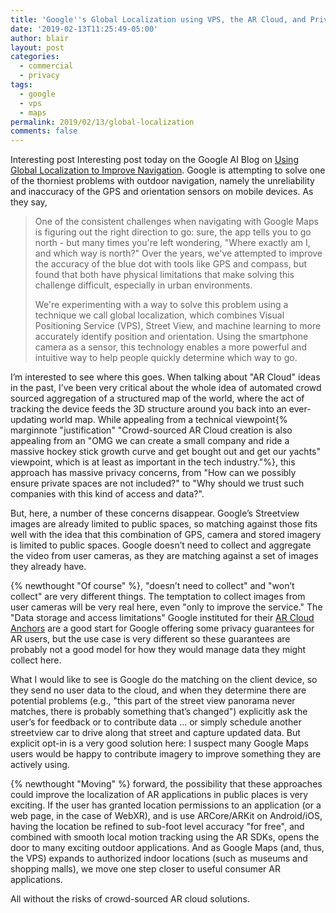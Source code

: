```yaml
---
title: 'Google''s Global Localization using VPS, the AR Cloud, and Privacy'
date: '2019-02-13T11:25:49-05:00'
author: blair
layout: post
categories:
  - commercial
  - privacy
tags:
  - google
  - vps
  - maps
permalink: 2019/02/13/global-localization
comments: false
---
```

Interesting post Interesting post today on the Google AI Blog on [Using Global Localization to Improve Navigation](https://ai.googleblog.com/2019/02/using-global-localization-to-improve.html). Google is attempting to solve one of the thorniest problems with outdoor navigation, namely the unreliability and inaccuracy of the GPS and orientation sensors on mobile devices.  As they say,   

> One of the consistent challenges when navigating with Google Maps is figuring out the right direction to go: sure, the app tells you to go north - but many times you're left wondering, "Where exactly am I, and which way is north?" Over the years, we've attempted to improve the accuracy of the blue dot with tools like GPS and compass, but found that both have physical limitations that make solving this challenge difficult, especially in urban environments. 
>
> We're experimenting with a way to solve this problem using a technique we call global localization, which combines Visual Positioning Service (VPS), Street View, and machine learning to more accurately identify position and orientation. Using the smartphone camera as a sensor, this technology enables a more powerful and intuitive way to help people quickly determine which way to go.

I’m interested to see where this goes.  When talking about "AR Cloud" ideas in the past, I’ve been very critical about the whole idea of automated crowd sourced aggregation of a structured map of the world, where the act of tracking the device feeds the 3D structure around you back into an ever-updating world map.  While appealing from a technical viewpoint{% marginnote "justification" "Crowd-sourced AR Cloud creation is also appealing from an \"OMG we can create a small company and ride a massive hockey stick growth curve and get bought out and get our yachts\"
 viewpoint, which is at least as important in the tech industry."%}, this approach has massive privacy concerns, from "How can we possibly ensure private spaces are not included?" to "Why should we trust such companies with this kind of access and data?".

But, here, a number of these concerns disappear.  Google’s Streetview images are already limited to public spaces, so matching against those fits well with the idea that this combination of GPS, camera and stored imagery is limited to public spaces.  Google doesn’t need to collect and aggregate the video from user cameras, as they are matching against a set of images they already have.  

{% newthought "Of course" %}, "doesn’t need to collect" and "won’t collect" are very different things.  The temptation to collect images from user cameras will be very real here, even "only to improve the service."  The "Data storage and access limitations" Google instituted for their [AR Cloud Anchors](https://developers.google.com/ar/develop/java/cloud-anchors/overview-android) are a good start for Google offering some privacy guarantees for AR users, but the use case is very different so these guarantees are probably not a good model for how they would manage data they might collect here.  

What I would like to see is Google do the matching on the client device, so they send no user data to the cloud, and when they determine there are potential problems (e.g., "this part of the street view panorama never matches, there is probably something that’s changed") explicitly ask the user’s for feedback or to contribute data … or simply schedule another streetview car to drive along that street and capture updated data.  But explicit opt-in is a very good solution here:  I suspect many Google Maps users would be happy to contribute imagery to improve something they are actively using.

{% newthought "Moving" %} forward, the possibility that these approaches could improve the localization of AR applications in public places is very exciting.  If the user has granted location permissions to an application (or a web page, in the case of WebXR), and is use ARCore/ARKit on Android/iOS, having the location be refined to sub-foot level accuracy "for free", and combined with smooth local motion tracking using the AR SDKs, opens the door to many exciting outdoor applications.  And as Google Maps (and, thus, the VPS) expands to authorized indoor locations (such as museums and shopping malls), we move one step closer to useful consumer AR applications.

All without the risks of crowd-sourced AR cloud solutions.
